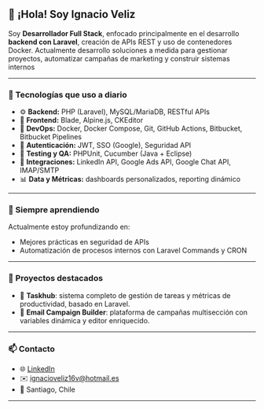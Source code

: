 ## 👋 ¡Hola! Soy Ignacio Veliz

Soy **Desarrollador Full Stack**, enfocado principalmente en el desarrollo **backend con Laravel**, creación de APIs REST y uso de contenedores Docker. Actualmente desarrollo soluciones a medida para gestionar proyectos, automatizar campañas de marketing y construir sistemas internos

---

### 🚀 Tecnologías que uso a diario

- ⚙️ **Backend:** PHP (Laravel), MySQL/MariaDB, RESTful APIs  
- 🎨 **Frontend:** Blade, Alpine.js, CKEditor  
- 🐳 **DevOps:** Docker, Docker Compose, Git, GitHub Actions, Bitbucket, Bitbucket Pipelines
- 🔐 **Autenticación:** JWT, SSO (Google), Seguridad API  
- 🧪 **Testing y QA:** PHPUnit, Cucumber (Java + Eclipse)  
- 🔄 **Integraciones:** LinkedIn API, Google Ads API, Google Chat API, IMAP/SMTP  
- 📊 **Data y Métricas:** dashboards personalizados, reporting dinámico  

---

### 🧠 Siempre aprendiendo

Actualmente estoy profundizando en:
- Mejores prácticas en seguridad de APIs
- Automatización de procesos internos con Laravel Commands y CRON

---

### 💼 Proyectos destacados

- 🎯 **Taskhub**: sistema completo de gestión de tareas y métricas de productividad, basado en Laravel.  
- 💌 **Email Campaign Builder**: plataforma de campañas multisección con variables dinámica y editor enriquecido.

---

### 📫 Contacto

- 🌐 [LinkedIn](https://www.linkedin.com/in/ingveliz/)
- ✉️ ignacioveliz16v@hotmail.es  
- 📍 Santiago, Chile  

---
